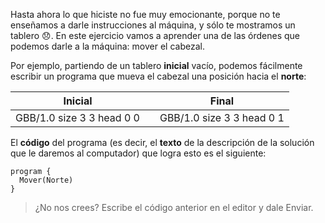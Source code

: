 Hasta ahora lo que hiciste no fue muy emocionante, porque no te enseñamos a darle instrucciones al máquina, y sólo te mostramos un tablero :disappointed:. En este ejercicio vamos a aprender una de las órdenes que podemos darle a la máquina: mover el cabezal.

Por ejemplo, partiendo de un tablero **inicial** vacío, podemos fácilmente escribir un programa que mueva el cabezal una posición hacia el **norte**:

<table class= "table" style="width:100%">
  <thead>
  <tr>
    <th style="text-align: center">Inicial</th>
    <th style="text-align: center"></th> 
    <th style="text-align: center">Final</th>
  </tr>
  </thead>
  <tbody>
  <tr>
    <td style="text-align: center">  
      <gs-board>
        GBB/1.0
        size 3 3
        head 0 0
      </gs-board>
    </td>
    <td style="text-align: center"><i class="fa fa-arrow-right"></i></td> 
    <td style="text-align: center">
      <gs-board>
        GBB/1.0
        size 3 3
        head 0 1
      </gs-board>
    </td>
  </tr>
  <tbody>
</table>

El **código** del programa (es decir, el **texto** de la descripción de la solución que le daremos al computador) que logra esto es el siguiente:

```gobstones
program {
  Mover(Norte)
}
```

> ¿No nos crees? Escribe el código anterior en el editor y dale Enviar.